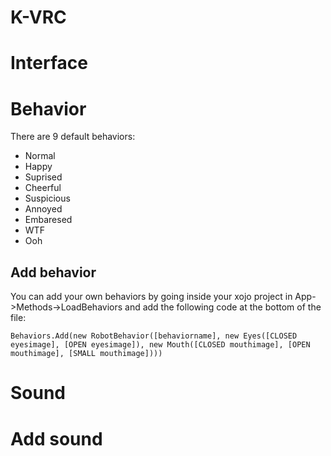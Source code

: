 # K-VRC
# Interface
# Behavior
There are 9 default behaviors:
- Normal
- Happy
- Suprised
- Cheerful
- Suspicious
- Annoyed
- Embaresed
- WTF
- Ooh
## Add behavior
You can add your own behaviors by going inside your xojo project in App->Methods->LoadBehaviors and add the following code at the bottom of the file:
```xojoscript
Behaviors.Add(new RobotBehavior([behaviorname], new Eyes([CLOSED eyesimage], [OPEN eyesimage]), new Mouth([CLOSED mouthimage], [OPEN mouthimage], [SMALL mouthimage])))
```
# Sound
# Add sound
